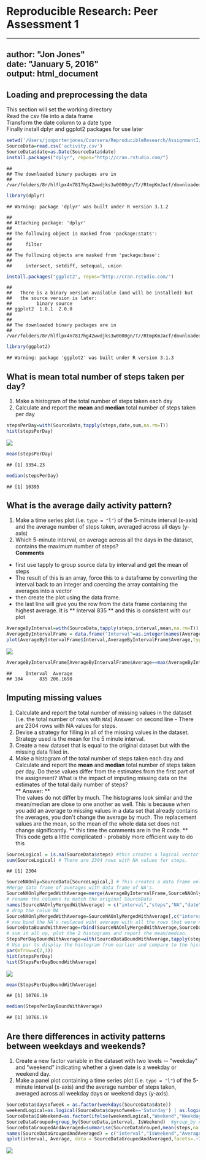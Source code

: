 # Reproducible Research: Peer Assessment 1

---  
author: "Jon Jones"  
date: "January 5, 2016"  
output: html_document  
---  

## Loading and preprocessing the data  
This section will set the working directory  
Read the csv file into a data frame  
Transform the date column to a date type  
Finally install dplyr and ggplot2 packages for use later  

```r
setwd('/Users/jonporterjones/Coursera/ReproducibleResearch/AssignmentI/Repo/RepData_PeerAssessment1')
SourceData=read.csv('activity.csv')
SourceData$date=as.Date(SourceData$date)
install.packages("dplyr", repos="http://cran.rstudio.com/") 
```

```
## 
## The downloaded binary packages are in
## 	/var/folders/8r/hlflpx4n7817hg42wwdjks3w0000gn/T//RtmpKmJacf/downloaded_packages
```

```r
library(dplyr)
```

```
## Warning: package 'dplyr' was built under R version 3.1.2
```

```
## 
## Attaching package: 'dplyr'
## 
## The following object is masked from 'package:stats':
## 
##     filter
## 
## The following objects are masked from 'package:base':
## 
##     intersect, setdiff, setequal, union
```

```r
install.packages("ggplot2", repos="http://cran.rstudio.com/") 
```

```
## 
##   There is a binary version available (and will be installed) but
##   the source version is later:
##         binary source
## ggplot2  1.0.1  2.0.0
## 
## 
## The downloaded binary packages are in
## 	/var/folders/8r/hlflpx4n7817hg42wwdjks3w0000gn/T//RtmpKmJacf/downloaded_packages
```

```r
library(ggplot2)
```

```
## Warning: package 'ggplot2' was built under R version 3.1.3
```

## What is mean total number of steps taken per day?
1. Make a histogram of the total number of steps taken each day
2. Calculate and report the **mean** and **median** total number of steps taken per day

```r
stepsPerDay=with(SourceData,tapply(steps,date,sum,na.rm=T))
hist(stepsPerDay)
```

![](PA1_template_files/figure-html/unnamed-chunk-2-1.png) 

```r
mean(stepsPerDay) 
```

```
## [1] 9354.23
```

```r
median(stepsPerDay)
```

```
## [1] 10395
```

## What is the average daily activity pattern?
1. Make a time series plot (i.e. `type = "l"`) of the 5-minute interval (x-axis) and the average number of steps taken, averaged across all days (y-axis)
2. Which 5-minute interval, on average across all the days in the dataset, contains the maximum number of steps?  
**Comments**
- first use tapply to group source data by interval and get the mean of steps
- The result of this is an array, force this to a dataframe by converting the interval back to an integer and coercing the array containing the averages into a vector
- then create the plot using the data frame.
- the last line will give you the row from the data frame containing the highest average.  It is ** Interval 835 ** and this is consistent with our plot

```r
AverageByInterval=with(SourceData,tapply(steps,interval,mean,na.rm=T)) 
AverageByIntervalFrame = data.frame("Interval"=as.integer(names(AverageByInterval)),"Average"=as.vector(AverageByInterval)) 
plot(AverageByIntervalFrame$Interval,AverageByIntervalFrame$Average,type="l",xlab="5 minute interval",ylab="average number of steps")
```

![](PA1_template_files/figure-html/unnamed-chunk-3-1.png) 

```r
AverageByIntervalFrame[AverageByIntervalFrame$Average==max(AverageByIntervalFrame$Average),] 
```

```
##     Interval  Average
## 104      835 206.1698
```

## Imputing missing values
1. Calculate and report the total number of missing values in the dataset (i.e. the total number of rows with `NA`s)
Answer: on second line - There are 2304 rows with NA values for steps.
2. Devise a strategy for filling in all of the missing values in the dataset. 
Strategy used is the mean for the 5 minute interval.
3. Create a new dataset that is equal to the original dataset but with the missing data filled in.
4. Make a histogram of the total number of steps taken each day and Calculate and report the **mean** and **median** total number of steps taken per day. Do these values differ from the estimates from the first part of the assignment? What is the impact of imputing missing data on the estimates of the total daily number of steps?  
** Answer: **  
The values do not differ by much.  The histograms look similar and the mean/median are close to one another as well.  This is because when you add an average to missing values in a data set that already contains the averages, you don't change the average by much.  The replacement values are the mean, so the mean of the whole data set does not change significantly.
** this time the comments are in the R code. **
This code gets a little complicated - probably more efficient way to do this  

```r
SourceLogical = is.na(SourceData$steps) #this creates a logical vector containing the na's
sum(SourceLogical) # There are 2304 rows with NA values for steps.
```

```
## [1] 2304
```

```r
SourceNAOnly=SourceData[SourceLogical,] # This creates a data frame only of the nulls.
#Merge data frame of averages with data frame of NA's.
SourceNAOnlyMergedWithAverage=merge(AverageByIntervalFrame,SourceNAOnly, by.x = "Interval", by.y = "interval")
# rename the columns to match the original SourceData 
names(SourceNAOnlyMergedWithAverage) = c("interval","steps","NA","date")
# drop the colum NA
SourceNAOnlyMergedWithAverage=SourceNAOnlyMergedWithAverage[,c("interval","steps","date")]
# now bind the NA's replaced wiht average with all the rows that were not NA
SourceDataBoundWithAverage=rbind(SourceNAOnlyMergedWithAverage,SourceData[!SourceLogical,])
# sum it all up, plot the 2 histograms and report the mean/median.
StepsPerDayBoundWithAverage=with(SourceDataBoundWithAverage,tapply(steps,date,sum,na.rm=T))
# Use par to display the histogram from earlier and compare to the histogram of stepsPerDateBoundWithAverage
par(mfrow=c(2,1))
hist(stepsPerDay)
hist(StepsPerDayBoundWithAverage)
```

![](PA1_template_files/figure-html/unnamed-chunk-4-1.png) 

```r
mean(StepsPerDayBoundWithAverage) 
```

```
## [1] 10766.19
```

```r
median(StepsPerDayBoundWithAverage)
```

```
## [1] 10766.19
```

## Are there differences in activity patterns between weekdays and weekends?
1. Create a new factor variable in the dataset with two levels -- "weekday" and "weekend" indicating whether a given date is a weekday or weekend day.
1. Make a panel plot containing a time series plot (i.e. `type = "l"`) of the 5-minute interval (x-axis) and the average number of steps taken, averaged across all weekday days or weekend days (y-axis).

```r
SourceData$daysofweek = as.factor(weekdays(SourceData$date))
weekendLogical=as.logical(SourceData$daysofweek=='Saturday') | as.logical(SourceData$daysofweek=='Sunday')
SourceData$IsWeekend=as.factor(ifelse(weekendLogical,"Weekend","Weekday"))
SourceDataGrouped=group_by(SourceData,interval, IsWeekend)  #group_by creates factor groups
SourceDataGroupedAndAveraged=summarise(SourceDataGrouped,mean(steps,na.rm=T))
names(SourceDataGroupedAndAveraged) = c("interval","IsWeekend","Average")
qplot(interval, Average, data = SourceDataGroupedAndAveraged,facets=.~IsWeekend,geom="line")
```

![](PA1_template_files/figure-html/unnamed-chunk-5-1.png) 
